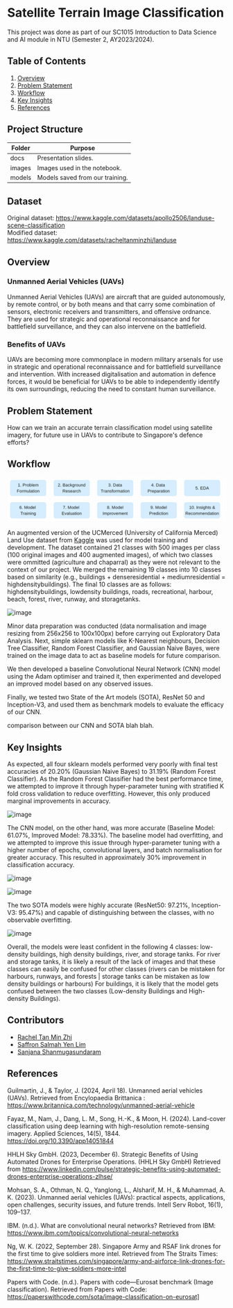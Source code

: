 # Satellite Terrain Image Classification

This project was done as part of our SC1015 Introduction to Data Science and AI module in NTU (Semester 2, AY2023/2024).

## Table of Contents

1. [Overview](#overview)
2. [Problem Statement](#problem)
3. [Workflow](#workflow)
4. [Key Insights](#insights)
5. [References](#references)

## Project Structure

| Folder | Purpose                                     |
| ------ | ------------------------------------------- |
| docs   | Presentation slides.                        |
| images | Images used in the notebook.                |
| models | Models saved from our training.             |

## Dataset
Original dataset: https://www.kaggle.com/datasets/apollo2506/landuse-scene-classification<br>
Modified dataset: https://www.kaggle.com/datasets/racheltanminzhi/landuse

<a id="overview"></a>

## Overview

### Unmanned Aerial Vehicles (UAVs)

Unmanned Aerial Vehicles (UAVs) are aircraft that are guided autonomously, by remote control, or by both means and that carry some combination of sensors, electronic receivers and transmitters, and offensive ordnance. They are used for strategic and operational reconnaissance and for battlefield surveillance, and they can also intervene on the battlefield.

### Benefits of UAVs

UAVs are becoming more commonplace in modern military arsenals for use in strategic and operational reconnaissance and for battlefield surveillance and intervention. With increased digitalisation and automation in defence forces, it would be beneficial for UAVs to be able to independently identify its own surroundings, reducing the need to constant human surveillance. 

<a id="problem"></a>

## Problem Statement

How can we train an accurate terrain classification model using satellite imagery, for future use in UAVs to contribute to Singapore's defence efforts?

<a id="workflow"></a>

## Workflow

![workflow](./images/workflow.png)

An augmented version of the UCMerced (University of California Merced) Land Use dataset from [Kaggle](https://www.kaggle.com/datasets/apollo2506/landuse-scene-classification) was used for model training and development. The dataset contained 21 classes with 500 images per class (100 original images and 400 augmented images), of which two classes were ommitted (agriculture and chaparral) as they were not relevant to the context of our project. We merged the remaining 19 classes into 10 classes based on similarity (e.g., buildings + denseresidential + mediumresidential = highdensitybuildings). The final 10 classes are as follows: highdensitybuildings, lowdensity buildings, roads, recreational, harbour, beach, forest, river, runway, and storagetanks. 

![image](https://github.com/Racheltmz/NTU-SC1015-Data-Science-Mini-Project/assets/161046482/5ad266a5-3614-4a3f-ab26-5e9829bcaa8d)


Minor data preparation was conducted (data normalisation and image resizing from 256x256 to 100x100px) before carrying out Exploratory Data Analysis. Next, simple sklearn models like K-Nearest neighbours, Decision Tree Classifier, Random Forest Classifier, and Gaussian Naive Bayes, were trained on the image data to act as baseline models for future comparison. 

We then developed a baseline Convolutional Neural Network (CNN) model using the Adam optimiser and trained it, then experimented and developed an improved model based on any observed issues.

Finally, we tested two State of the Art models (SOTA), ResNet 50 and Inception-V3, and used them as benchmark models to evaluate the efficacy of our CNN. 

comparison between our CNN and SOTA blah blah.

<a id="insights"></a>

## Key Insights

As expected, all four sklearn models performed very poorly with final test accuracies of 20.20% (Gaussian Naive Bayes) to 31.19% (Random Forest Classifier). As the Random Forest Classifier had the best performance time, we attempted to improve it through hyper-parameter tuning with stratified K fold cross validation to reduce overfitting. However, this only produced marginal improvements in accuracy. 

![image](https://github.com/Racheltmz/NTU-SC1015-Data-Science-Mini-Project/assets/161046482/42b57f6d-a17e-4ece-83cd-ebbc93485e5b)

The CNN model, on the other hand, was more accurate (Baseline Model: 61.07%, Improved Model: 78.33%). The baseline model had overfitting, and we attempted to improve this issue through hyper-parameter tuning with a higher number of epochs, convolutional layers, and batch normalisation for greater accuracy. This resulted in approximately 30% improvement in classification accuracy.

![image](https://github.com/Racheltmz/NTU-SC1015-Data-Science-Mini-Project/assets/161046482/c100932c-72a4-4b26-9527-fbecaa3c7f68)


![image](https://github.com/Racheltmz/NTU-SC1015-Data-Science-Mini-Project/assets/161046482/c2a649f6-0783-4f38-94b1-fa6705c6db7c)


The two SOTA models were highly accurate (ResNet50: 97.21%, Inception-V3: 95.47%) and capable of distinguishing between the classes, with no observable overfitting. 

![image](https://github.com/Racheltmz/NTU-SC1015-Data-Science-Mini-Project/assets/161046482/7a979ff4-291a-4a22-9ae8-b82860c9a4ef)


Overall, the models were least confident in the following 4 classes: low-density buildings, high density buildings, river, and storage tanks. For river and storage tanks, it is likely a result of the lack of images and that these classes can easily be confused for other classes (rivers can be mistaken for harbours, runways, and forests | storage tanks can be mistaken as low density buildings or harbours)
For buildings, it is likely that the model gets confused between the two classes (Low-density Buildings and High-density Buildings).

## Contributors

- [Rachel Tan Min Zhi](https://github.com/racheltmz)
- [Saffron Salmah Yen Lim](https://github.com/Ripleyyyyy)
- [Sanjana Shanmugasundaram](https://github.com/snnjana)

<a id="references"></a>

## References

Guilmartin, J., & Taylor, J. (2024, April 18). Unmanned aerial vehicles (UAVs). Retrieved from Encylopaedia Brittanica : https://www.britannica.com/technology/unmanned-aerial-vehicle

Fayaz, M., Nam, J., Dang, L. M., Song, H.-K., & Moon, H. (2024). Land-cover classification using deep learning with high-resolution remote-sensing imagery. Applied Sciences, 14(5), 1844. https://doi.org/10.3390/app14051844

HHLH Sky GmbH. (2023, December 6). Strategic Benefits of Using Automated Drones for Enterprise Operations. (HHLH Sky GmbH) Retrieved from https://www.linkedin.com/pulse/strategic-benefits-using-automated-drones-enterprise-operations-zlhse/

Mohsan, S. A., Othman, N. Q., Yanglong, L., Alsharif, M. H., & Muhammad, A. K. (2023). Unmanned aerial vehicles (UAVs): practical aspects, applications, open challenges, security issues, and future trends. Intell Serv Robot, 16(1), 109–137.

IBM. (n.d.). What are convolutional neural networks? Retrieved from IBM: https://www.ibm.com/topics/convolutional-neural-networks

Ng, W. K. (2022, September 28). Singapore Army and RSAF link drones for the first time to give soldiers more intel. Retrieved from The Straits Times: https://www.straitstimes.com/singapore/army-and-airforce-link-drones-for-the-first-time-to-give-soldiers-more-intel

Papers with Code. (n.d.). Papers with code—Eurosat benchmark (Image classification). Retrieved from Papers with Code: https://paperswithcode.com/sota/image-classification-on-eurosat]


